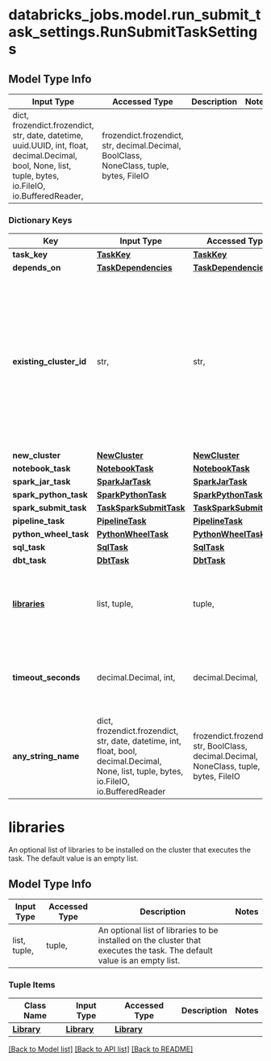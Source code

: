 # databricks_jobs.model.run_submit_task_settings.RunSubmitTaskSettings

## Model Type Info
Input Type | Accessed Type | Description | Notes
------------ | ------------- | ------------- | -------------
dict, frozendict.frozendict, str, date, datetime, uuid.UUID, int, float, decimal.Decimal, bool, None, list, tuple, bytes, io.FileIO, io.BufferedReader,  | frozendict.frozendict, str, decimal.Decimal, BoolClass, NoneClass, tuple, bytes, FileIO |  | 

### Dictionary Keys
Key | Input Type | Accessed Type | Description | Notes
------------ | ------------- | ------------- | ------------- | -------------
**task_key** | [**TaskKey**](TaskKey.md) | [**TaskKey**](TaskKey.md) |  | 
**depends_on** | [**TaskDependencies**](TaskDependencies.md) | [**TaskDependencies**](TaskDependencies.md) |  | [optional] 
**existing_cluster_id** | str,  | str,  | If existing_cluster_id, the ID of an existing cluster that is used for all runs of this task. When running tasks on an existing cluster, you may need to manually restart the cluster if it stops responding. We suggest running jobs on new clusters for greater reliability. | [optional] 
**new_cluster** | [**NewCluster**](NewCluster.md) | [**NewCluster**](NewCluster.md) |  | [optional] 
**notebook_task** | [**NotebookTask**](NotebookTask.md) | [**NotebookTask**](NotebookTask.md) |  | [optional] 
**spark_jar_task** | [**SparkJarTask**](SparkJarTask.md) | [**SparkJarTask**](SparkJarTask.md) |  | [optional] 
**spark_python_task** | [**SparkPythonTask**](SparkPythonTask.md) | [**SparkPythonTask**](SparkPythonTask.md) |  | [optional] 
**spark_submit_task** | [**TaskSparkSubmitTask**](TaskSparkSubmitTask.md) | [**TaskSparkSubmitTask**](TaskSparkSubmitTask.md) |  | [optional] 
**pipeline_task** | [**PipelineTask**](PipelineTask.md) | [**PipelineTask**](PipelineTask.md) |  | [optional] 
**python_wheel_task** | [**PythonWheelTask**](PythonWheelTask.md) | [**PythonWheelTask**](PythonWheelTask.md) |  | [optional] 
**sql_task** | [**SqlTask**](SqlTask.md) | [**SqlTask**](SqlTask.md) |  | [optional] 
**dbt_task** | [**DbtTask**](DbtTask.md) | [**DbtTask**](DbtTask.md) |  | [optional] 
**[libraries](#libraries)** | list, tuple,  | tuple,  | An optional list of libraries to be installed on the cluster that executes the task. The default value is an empty list. | [optional] 
**timeout_seconds** | decimal.Decimal, int,  | decimal.Decimal,  | An optional timeout applied to each run of this job task. The default behavior is to have no timeout. | [optional] value must be a 32 bit integer
**any_string_name** | dict, frozendict.frozendict, str, date, datetime, int, float, bool, decimal.Decimal, None, list, tuple, bytes, io.FileIO, io.BufferedReader | frozendict.frozendict, str, BoolClass, decimal.Decimal, NoneClass, tuple, bytes, FileIO | any string name can be used but the value must be the correct type | [optional]

# libraries

An optional list of libraries to be installed on the cluster that executes the task. The default value is an empty list.

## Model Type Info
Input Type | Accessed Type | Description | Notes
------------ | ------------- | ------------- | -------------
list, tuple,  | tuple,  | An optional list of libraries to be installed on the cluster that executes the task. The default value is an empty list. | 

### Tuple Items
Class Name | Input Type | Accessed Type | Description | Notes
------------- | ------------- | ------------- | ------------- | -------------
[**Library**](Library.md) | [**Library**](Library.md) | [**Library**](Library.md) |  | 

[[Back to Model list]](../../README.md#documentation-for-models) [[Back to API list]](../../README.md#documentation-for-api-endpoints) [[Back to README]](../../README.md)

